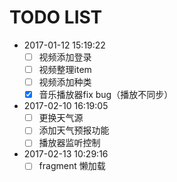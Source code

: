 TODO LIST
=========

* 2017-01-12 15:19:22
    - [ ] 视频添加登录
    - [ ] 视频整理item
    - [ ] 视频添加种类
    - [x] 音乐播放器fix bug（播放不同步）

* 2017-02-10 16:19:05
    - [ ] 更换天气源
    - [ ] 添加天气预报功能
    - [ ] 播放器监听控制

* 2017-02-13 10:29:16
    - [ ]  fragment 懒加载
